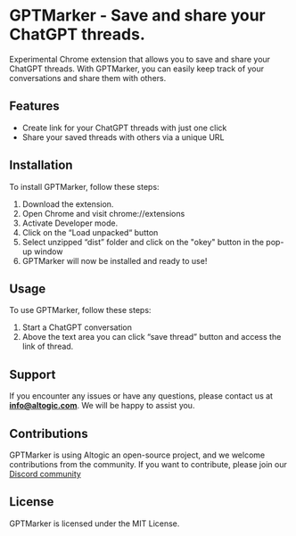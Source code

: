 # GPTMarker - Save and share your ChatGPT threads.

Experimental Chrome extension that allows you to save and share your ChatGPT threads. With GPTMarker, you can easily keep track of your conversations and share them with others.

## **Features**

- Create link for your ChatGPT threads with just one click
- Share your saved threads with others via a unique URL

## **Installation**

To install GPTMarker, follow these steps:

1. Download the extension.
2. Open Chrome and visit chrome://extensions
3. Activate Developer mode.
4. Click on the “Load unpacked“ button
5. Select unzipped “dist” folder and click on the "okey" button in the pop-up window
6. GPTMarker will now be installed and ready to use!

## **Usage**

To use GPTMarker, follow these steps:

1. Start a ChatGPT conversation
2. Above the text area you can click “save thread” button and access the link of thread.

## **Support**

If you encounter any issues or have any questions, please contact us at **[info@altogic.com](mailto:info@altogic.com)**. We will be happy to assist you.

## **Contributions**

GPTMarker is using Altogic an open-source project, and we welcome contributions from the community. If you want to contribute, please join our [Discord community](https://discord.gg/ERK2ssumh8)

## **License**

GPTMarker is licensed under the MIT License.
